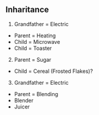 
## Inharitance 

1. Grandfather = Electric
* Parent = Heating
* Child = Microwave
* Child = Toaster

2. Parent = Sugar
* Child = Cereal (Frosted Flakes)?

3. Grandfather = Electric
* Parent = Blending
* Blender
* Juicer
